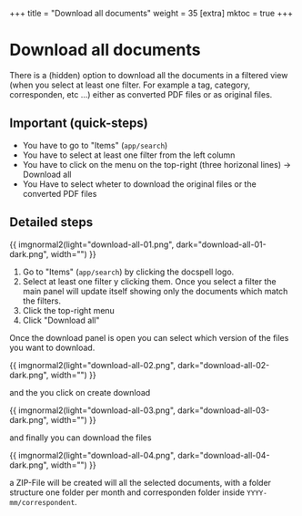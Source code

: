 +++
title = "Download all documents"
weight = 35
[extra]
mktoc = true
+++

# Download all documents

There is a (hidden) option to download all the documents in a filtered view (when you select at least one filter. For example a tag, category, corresponden, etc ...) either as converted PDF files or as original files.


## Important (quick-steps)

- You have to go to "Items" (`app/search`)
- You have to select at least one filter from the left column
- You have to click on the menu on the top-right (three horizonal lines) -> Download all
- You Have to select wheter to download the original files or the converted PDF files
  

## Detailed steps

<div class="flex items-center justify-center">
  {{ imgnormal2(light="download-all-01.png", dark="download-all-01-dark.png", width="") }}
</div>


1. Go to "Items" (`app/search`) by clicking the docspell logo.
2. Select at least one filter y clicking them. Once you select a filter the main panel will update itself showing only the documents which match the filters.
3. Click the top-right menu
4. Click "Download all"

Once the download panel is open you can select which version of the files you want to download.

<div class="flex items-center justify-center">
  {{ imgnormal2(light="download-all-02.png", dark="download-all-02-dark.png", width="") }}
</div>

and the you click on create download

<div class="flex items-center justify-center">
  {{ imgnormal2(light="download-all-03.png", dark="download-all-03-dark.png", width="") }}
</div>

and finally you can download the files

<div class="flex items-center justify-center">
  {{ imgnormal2(light="download-all-04.png", dark="download-all-04-dark.png", width="") }}
</div>

a ZIP-File will be created will all the selected documents, with a folder structure one folder per month and corresponden folder inside `YYYY-mm/correspondent`.
